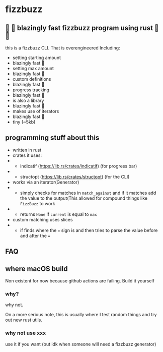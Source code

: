 # fizzbuzz
## :rocket: :rocket: blazingly fast fizzbuzz program using rust :rocket: :rocket:

this is a fizzbuzz CLI. That is overengineered Including:

- setting starting amount
- blazingly fast :rocket:
- setting max amount
- blazingly fast :rocket:
- custom definitions
- blazingly fast :rocket:
- progress tracking
- blazingly fast :rocket:
- is also a library
- blazingly fast :rocket:
- makes use of iterators
- blazingly fast :rocket:
- tiny (~5kb)

## programming stuff about this

- written in rust
- crates it uses:
- - indicatif (https://lib.rs/crates/indicatif) (for progress bar)
- - structopt (https://lib.rs/crates/structopt) (for the CLI)
- works via an iterator(Generator)
- - simply checks for matches in `match_against` and if it matches add the value to the output(This allowed for compound things like `FizzBuzz` to work
- - returns `None` if `current` is equal to `max`
- custom matching uses slices
- - if finds where the `=` sign is and then tries to parse the value before and after the `=`

## FAQ

## where macOS build
Non existent for now because github actions are failing. Build it yourself

### why?
why not.

On a more serious note, this is usually where I test random things and try out new rust utils.

### why not use xxx
use it if you want (but idk when someone will need a fizzbuzz generator)
